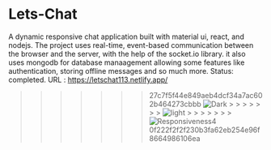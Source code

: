 # Lets-Chat

A dynamic responsive chat application built with material ui, react, and nodejs. The project uses real-time, event-based communication between the browser and the server, with the help of the socket.io library. it also uses mongodb for database manaagement allowing some features like authentication, storing offline messages and so much more.
Status: completed. URL : https://letschat113.netlify.app/

> > > > > > > 27c7f5f44e849aeb4dcf34a7ac602b464273cbbb
> > > > > > > ![Dark](https://user-images.githubusercontent.com/82245766/141663188-01b0f9c8-a06d-4077-9834-bb5ac9511182.PNG) > > > > > > > ![light](https://user-images.githubusercontent.com/82245766/141663273-88808a1a-9907-4d62-9a07-169643b59632.PNG) > > > > > > > ![Responsiveness4](https://user-images.githubusercontent.com/82245766/141663276-32bf7b70-c38a-4b3e-9281-68dcc8611a7f.PNG)
> > > > > > > 0f222f2f2f230b3fa62eb254e96f8664986106ea
